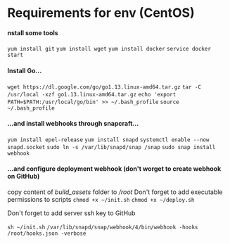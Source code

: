 # Requirements for env (CentOS)

#### nstall some tools
```yum install git```
```yum install wget```
```yum install docker```
```service docker start```

#### Install Go...

```wget https://dl.google.com/go/go1.13.linux-amd64.tar.gz```
```tar -C /usr/local -xzf go1.13.linux-amd64.tar.gz```
```echo 'export PATH=$PATH:/usr/local/go/bin' >> ~/.bash_profile```
```source ~/.bash_profile```

#### ...and install webhooks through snapcraft...

```yum install epel-release```
```yum install snapd```
```systemctl enable --now snapd.socket```
```sudo ln -s /var/lib/snapd/snap /snap```
```sudo snap install webhook```

#### ...and configure deployment webhook (don't worget to create webhook on GitHub)

copy content of *build_assets* folder to */root*
Don't forget to add executable permissions to scripts
```chmod +x ~/init.sh```
```chmod +x ~/deploy.sh```

Don't forget to add server ssh key to GitHub

```sh ~/init.sh```
```/var/lib/snapd/snap/webhook/4/bin/webhook -hooks /root/hooks.json -verbose```













